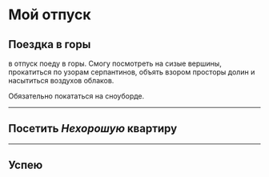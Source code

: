 # Мой отпуск

## Поездка в **горы**

в отпуск поеду в горы. Смогу посмотреть на сизые вершины, прокатиться по узорам серпантинов, объять взором просторы долин и насытиться воздухов облаков.

Обязательно покататься на сноуборде.

---

## Посетить **_Нехорошую_ квартиру**

---
## Успею